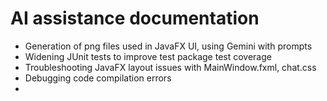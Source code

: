 # AI assistance documentation

- Generation of png files used in JavaFX UI, using Gemini with prompts
- Widening JUnit tests to improve test package test coverage
- Troubleshooting JavaFX layout issues with MainWindow.fxml, chat.css
- Debugging code compilation errors
- 